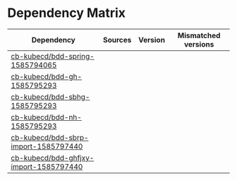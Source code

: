 # Dependency Matrix

Dependency | Sources | Version | Mismatched versions
---------- | ------- | ------- | -------------------
[cb-kubecd/bdd-spring-1585794065](https://github.com/cb-kubecd/bdd-spring-1585794065.git) |  | []() | 
[cb-kubecd/bdd-gh-1585795293](https://github.com/cb-kubecd/bdd-gh-1585795293.git) |  | []() | 
[cb-kubecd/bdd-sbhg-1585795293](https://github.com/cb-kubecd/bdd-sbhg-1585795293.git) |  | []() | 
[cb-kubecd/bdd-nh-1585795293](https://github.com/cb-kubecd/bdd-nh-1585795293.git) |  | []() | 
[cb-kubecd/bdd-sbrp-import-1585797440](https://github.com/cb-kubecd/bdd-sbrp-import-1585797440.git) |  | []() | 
[cb-kubecd/bdd-ghfjxy-import-1585797440](https://github.com/cb-kubecd/bdd-ghfjxy-import-1585797440.git) |  | []() | 

